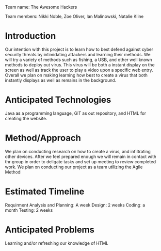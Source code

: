 Team name: The Awesome Hackers 

Team members: Nikki Noble, Zoe Oliver, Ian Malinowski, Natalie Kline

# Introduction

  Our intention with this project is to learn how to best defend against cyber security threats by intimidating attackers and learning their methods. We will try a variety of methods such as fishing, a USB, and other well known methods to deploy out virus. This virus will be both a instant display on the screen as well as track the user to play a video upon a specific web entry.
  Overall we plan on making learning how best to create a virus that both instantly displays as well as remains in the background. 

# Anticipated Technologies

Java as a programming language, GIT as out repository, and HTML for creating the website.

# Method/Approach

We plan on conducting research on how to create a virus, and infiltrating other devices. After we feel prepared enough we will remain in contact with thr group in order to deligate tasks and set up meeting to review completed work. We plan on conducting our project as a team utilizing the Agile Method

# Estimated Timeline

Requirment Analysis and Planning: A week
Design: 2 weeks
Coding: a month
Testing: 2 weeks

# Anticipated Problems

Learning and/or refreshing our knowledge of HTML
